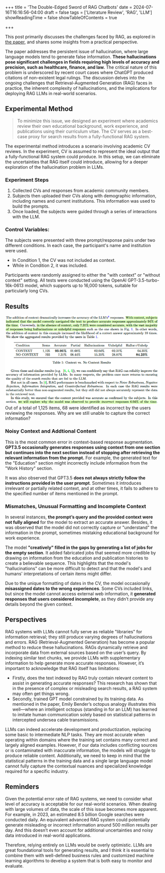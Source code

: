 +++
title = 'The Double-Edged Sword of RAG Chatbots'
date = 2024-07-16T16:16:56-04:00
draft = false
tags = ['Literature Review', 'RAG', 'LLM']
showReadingTime = false
showTableOfContents = true

+++

This post primarily discusses the challenges faced by RAG, as explored in [the paper](https://arxiv.org/abs/2403.01193), and shares some insights from a practical perspective.

The paper addresses the persistent issue of hallucination, where large language models tend to generate false information. **These hallucinations pose significant challenges in fields requiring high levels of accuracy and precision, such as healthcare, finance, and law.** The critical nature of this problem is underscored by recent court cases where ChatGPT produced citations of non-existent legal rulings. The discussion delves into the ongoing challenges that Retrieval-Augmented Generation (RAG) faces in practice, the inherent complexity of hallucinations, and the implications for deploying RAG LLMs in real-world scenarios.


## Experimental Method

>To minimize this issue, we designed an experiment where academics review their own educational background, work experience, and publications using their curriculum vitae. The CV serves as a best-case proxy for search results from a fully-functional RAG system.

The experimental method introduces a scenario involving academic CV reviews. In the experiment, CV is assumed to represent the ideal output that a fully-functional RAG system could produce. In this setup, we can eliminate the uncertainties that RAG itself could introduce, allowing for a deeper exploration of the hallucination problem in LLMs.


### Experiment Steps 

1. Collected CVs and responses from academic community members.
2. Subjects then uploaded their CVs along with demographic information, including names and current institutions. This information was used to build the prompts.
3. Once loaded, the subjects were guided through a series of interactions with the LLM.


### Control Variables:

The subjects were presented with three prompt/response pairs under two different conditions. In each case, the participant's name and institution were used. 
- In Condition 1, the CV was not included as context.
- While in Condition 2, it was included.

Participants were randomly assigned to either the "with context" or "without context" setting. All tests were conducted using the OpenAI GPT-3.5-turbo-16k-0613 model, which supports up to 16,000 tokens, suitable for particularly long CVs.

## Results
![results_png](results.png)
Out of a total of 1,125 items, 68 were identified as incorrect by the users reviewing the responses. Why are we still unable to capture the correct information?

### Noisy Context and Addtional Content

This is the most common error in context-based response augmentation. **GPT3.5 occasionally generates responses using context from one section but continues into the next section instead of stopping after retrieving the relevant information from the prompt.** For example, the generated text for the "Education" section might incorrectly include information from the "Work History" section.

It was also observed that GPT3.5 **does not always strictly follow the instructions provided in the user prompt**. Sometimes it introduces irrelevant or partially related context, and at other times, it fails to adhere to the specified number of items mentioned in the prompt.

### Mismatches, Unusual Formatting and Incomplete Context

In several instances, **the prompt’s query and the provided context were not fully aligned** for the model to extract an accurate answer. Besides, it was observed that the model did not correctly capture or "understand" the information in the prompt, sometimes mistaking educational background for work experience.

The model **"creatively" filled in the gaps by generating a list of jobs for the empty section**. It added fabricated jobs that seemed more credible by drawing on information from the education and publication histories to create a believable sequence. This highlights that the model's "hallucinations" can be more difficult to detect and that the model's and humans' interpretations of certain items might differ.

Due to the unique formatting of dates in the CV, the model occasionally **misassigned dates to the wrong experiences**. Some CVs included links, but since the model cannot access external web information, it **generated responses that users considered incomplete**, as they didn’t provide any details beyond the given context.



## Perspectives 

RAG systems with LLMs cannot fully serve as reliable "libraries" for information retrieval; they still produce varying degrees of hallucinations and errors. RAG (Retrieval-Augmented Generation) has become a popular method to reduce these hallucinations. RAGs dynamically retrieve and incorporate data from external sources based on the user’s query. By indexing similar text chunks, we provide LLMs with supplementary information to help generate more accurate responses. However, it’s important to acknowledge that RAG itself has limitations: 
- Firstly, does the text indexed by RAG truly contain relevant content to assist in generating accurate responses? This research has shown that in the presence of complex or misleading search results, a RAG system may often get things wrong.
- Secondly, trained GPT model constrained by its training data. As mentioned in the paper, Emily Bender’s octopus analogy illustrates this well—where an intelligent octopus (standing in for an LLM) has learned to imitate human communication solely based on statistical patterns in intercepted undersea cable transmissions. 

LLMs can indeed accelerate development and productization, replacing some basic to intermediate NLP tasks. They are most accurate when operating within domains where the training set contains many correct and largely aligned examples. However, if our data includes conflicting sources or is contaminated with inaccurate information, the models will struggle to produce reliable content. Additionally, we need to keep in mind that the statistical patterns in the training data and a single large language model cannot fully capture the contextual nuances and specialized knowledge required for a specific industry.

## Reminders

Given the potential error rate of RAG systems, we need to consider what level of accuracy is acceptable for our real-world scenarios. When dealing with large volumes of data, the scale of this issue becomes more apparent. For example, in 2023, an estimated 8.5 billion Google searches were conducted daily. An equivalent advanced RAG system could potentially generate misleading or incorrect information around 500 million results per day. And this doesn’t even account for additional uncertainties and noisy data introduced in real-world applications.

Therefore, relying entirely on LLMs would be overly optimistic. LLMs are great foundational tools for generating results, and I think it is essential to combine them with well-defined business rules and customized machine learning algorithms to develop a system that is both easy to monitor and evaluate.











